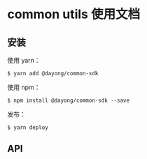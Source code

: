 # common utils 使用文档

## 安装

使用 yarn：

```
$ yarn add @dayong/common-sdk
```

使用 npm：

```
$ npm install @dayong/common-sdk --save
```

发布：

```
$ yarn deploy
```

## API
